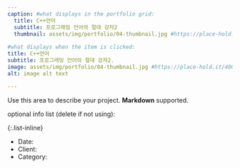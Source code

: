```yaml
---
caption: #what displays in the portfolio grid:
  title: C++언어
  subtitle: 프로그래밍 언어의 절대 강자2
  thumbnail: assets/img/portfolio/04-thumbnail.jpg #https://place-hold.it/400x300
  
#what displays when the item is clicked:
title: C++언어
subtitle: 프로그래밍 언어의 절대 강자2.
image: assets/img/portfolio/04-thumbnail.jpg #https://place-hold.it/400x300 #main image, can be a link or a file in assets/img/portfolio
alt: image alt text

---
```

Use this area to describe your project. **Markdown** supported.

optional info list (delete if not using):

{:.list-inline} 
- Date: 
- Client: 
- Category: 

